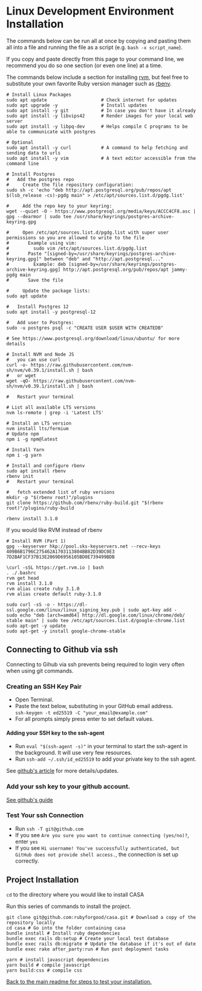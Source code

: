 # Linux Development Environment Installation

The commands below can be run all at once by copying and pasting them all into a file and running the file as a script
(e.g. `bash -x script_name`).

If you copy and paste directly from this page to your command line, we recommend you do so one section (or even one line) at a time.

The commands below include a section for installing [rvm](https://rvm.io/),
but feel free to substitute your own favorite Ruby version manager such as [rbenv](https://github.com/rbenv/rbenv).

```
# Install Linux Packages
sudo apt update                    # Check internet for updates
sudo apt upgrade -y                # Install updates
sudo apt install -y git            # In case you don't have it already
sudo apt install -y libvips42      # Render images for your local web server
sudo apt install -y libpq-dev      # Helps compile C programs to be able to communicate with postgres

# Optional
sudo apt install -y curl           # A command to help fetching and sending data to urls
sudo apt install -y vim            # A text editor accessible from the command line
```  
  
```
# Install Postgres
#   Add the postgres repo
#     Create the file repository configuration:
sudo sh -c 'echo "deb http://apt.postgresql.org/pub/repos/apt $(lsb_release -cs)-pgdg main" > /etc/apt/sources.list.d/pgdg.list'

#     Add the repo key to your keyring:
wget --quiet -O - https://www.postgresql.org/media/keys/ACCC4CF8.asc | gpg --dearmor | sudo tee /usr/share/keyrings/postgres-archive-keyring.gpg

#     Open /etc/apt/sources.list.d/pgdg.list with super user permissions so you are allowed to write to the file
#       Example using vim:
#         sudo vim /etc/apt/sources.list.d/pgdg.list
#       Paste "[signed-by=/usr/share/keyrings/postgres-archive-keyring.gpg]" between "deb" and "http://apt.postgresql..."
#         Example: deb [signed-by=/usr/share/keyrings/postgres-archive-keyring.gpg] http://apt.postgresql.org/pub/repos/apt jammy-pgdg main
#       Save the file

#     Update the package lists:
sudo apt update

#   Install Postgres 12
sudo apt install -y postgresql-12

#   Add user to Postgres:
sudo -u postgres psql -c "CREATE USER $USER WITH CREATEDB"

# See https://www.postgresql.org/download/linux/ubuntu/ for more details
```

```
# Install NVM and Node JS
#   you can use curl
curl -o- https://raw.githubusercontent.com/nvm-sh/nvm/v0.39.1/install.sh | bash
#   or wget
wget -qO- https://raw.githubusercontent.com/nvm-sh/nvm/v0.39.1/install.sh | bash

#   Restart your terminal

# List all available LTS versions
nvm ls-remote | grep -i 'Latest LTS'

# Install an LTS version
nvm install lts/fermium
# Update npm
npm i -g npm@latest
```

```
# Install Yarn
npm i -g yarn
```

```
# Install and configure rbenv
sudo apt install rbenv
rbenv init
#   Restart your terminal

#   fetch extended list of ruby versions
mkdir -p "$(rbenv root)"/plugins
git clone https://github.com/rbenv/ruby-build.git "$(rbenv root)"/plugins/ruby-build

rbenv install 3.1.0
```

If you would like RVM instead of rbenv
```
# Install RVM (Part 1)
gpg --keyserver hkp://pool.sks-keyservers.net --recv-keys 409B6B1796C275462A1703113804BB82D39DC0E3 7D2BAF1CF37B13E2069D6956105BD0E739499BDB

\curl -sSL https://get.rvm.io | bash
. ./.bashrc
rvm get head
rvm install 3.1.0
rvm alias create ruby 3.1.0
rvm alias create default ruby-3.1.0
```

```# Download the Chrome browser (for RSpec testing):
sudo curl -sS -o - https://dl-ssl.google.com/linux/linux_signing_key.pub | sudo apt-key add -
sudo echo "deb [arch=amd64] http://dl.google.com/linux/chrome/deb/ stable main" | sudo tee /etc/apt/sources.list.d/google-chrome.list
sudo apt-get -y update
sudo apt-get -y install google-chrome-stable
```

## Connecting to Github via ssh  
Connecting to Gihub via ssh prevents being required to login very often when using git commands. 

### Creating an SSH Key Pair
 - Open Terminal.
 - Paste the text below, substituting in your GitHub email address.  
`ssh-keygen -t ed25519 -C "your_email@example.com"`
 - For all prompts simply press enter to set default values.

#### Adding your SSH key to the ssh-agent
 - Run `eval "$(ssh-agent -s)"` in your terminal to start the ssh-agent in the background. It will use very few resources.
 - Run `ssh-add ~/.ssh/id_ed25519` to add your private key to the ssh agent.

See [github's article](https://docs.github.com/en/authentication/connecting-to-github-with-ssh/generating-a-new-ssh-key-and-adding-it-to-the-ssh-agent) for more details/updates.

### Add your ssh key to your github account.  
[See github's guide](https://docs.github.com/en/authentication/connecting-to-github-with-ssh/adding-a-new-ssh-key-to-your-github-account)

### Test Your ssh Connection
 - Run `ssh -T git@github.com`
 - If you see `Are you sure you want to continue connecting (yes/no)?`, enter `yes`
 - If you see `Hi username! You've successfully authenticated, but GitHub does not provide shell access.`, the connection is set up correctly.

## Project Installation

`cd` to the directory where you would like to install CASA  

Run this series of commands to install the project.  
```
git clone git@github.com:rubyforgood/casa.git # Download a copy of the repository locally
cd casa # Go into the folder containing casa
bundle install # Install ruby dependencies
bundle exec rails db:setup # Create your local test database
bundle exec rails db:migrate # Update the database if it's out of date
bundle exec rake after_party:run # Run post deployment tasks

yarn # install javascript dependencies
yarn build # compile javascript
yarn build:css # compile css
```
[Back to the main readme for steps to test your installation.](https://github.com/rubyforgood/casa#running-the-app--verifying-installation)
